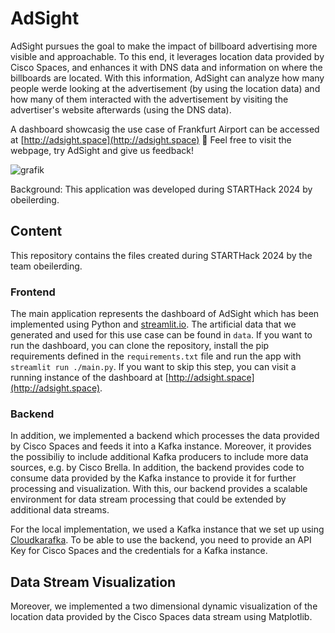 # AdSight

AdSight pursues the goal to make the impact of billboard advertising more visible and approachable. To this end, it leverages location data provided by Cisco Spaces, and enhances it with DNS data and information on where the billboards are located. With this information, AdSight can analyze how many people werde looking at the advertisement (by using the location data) and how many of them interacted with the advertisement by visiting the advertiser's website afterwards (using the DNS data).

A dashboard showcasig the use case of Frankfurt Airport can be accessed at [http://adsight.space](http://adsight.space) 🚀 Feel free to visit the webpage, try AdSight and give us feedback!

![grafik](https://github.com/anneborcherding/AdSight/assets/55282902/4bc529c1-cb73-4639-9d35-31a05651c67d)


Background: This application was developed during STARTHack 2024 by obeilerding.

## Content

This repository contains the files created during STARTHack 2024 by the team obeilerding.

### Frontend

The main application represents the dashboard of AdSight which has been implemented using Python and [streamlit.io](https://streamlit.io/). The artificial data that we generated and used for this use case can be found in `data`. If you want to run the dashboard, you can clone the repository, install the pip requirements defined in the `requirements.txt` file and run the app with `streamlit run ./main.py`. If you want to skip this step, you can visit a running instance of the dashboard at [http://adsight.space](http://adsight.space).

### Backend

In addition, we implemented a backend which processes the data provided by Cisco Spaces and feeds it into a Kafka instance. Moreover, it provides the possibiliy to include additional Kafka producers to include more data sources, e.g. by Cisco Brella. In addition, the backend provides code to consume data provided by the Kafka instance to provide it for further processing and visualization. With this, our backend provides a scalable environment for data stream processing that could be extended by additional data streams. 

For the local implementation, we used a Kafka instance that we set up using [Cloudkarafka](https://www.cloudkarafka.com/). To be able to use the backend, you need to provide an API Key for Cisco Spaces and the credentials for a Kafka instance.

## Data Stream Visualization

Moreover, we implemented a two dimensional dynamic visualization of the location data provided by the Cisco Spaces data stream using Matplotlib. 
